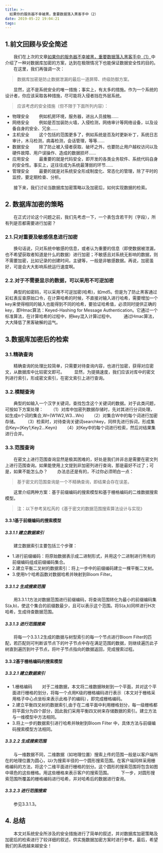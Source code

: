 ```yaml
---
title: >-
  如果你的服务器不幸被黑，重要数据落入黑客手中（2）
date: 2019-05-22 19:04:21
tags:
---
```

## 1.前文回顾与安全简述
　　我们在上次的文章[如果你的服务器不幸被黑，重要数据落入黑客手中（1）](/2019/05/21/if-your-server-is-unluckily-hacked-and-important-data-falls-into-the-hands-of-hackers-1/)中介绍了一种对数据库加密的方案，达到在极限情况下也能保证数据安全性的目的。
　　在这里，我们再强调一次：
>数据库加密是防止数据泄漏的最后一道屏障、终级防御方案。

　　显然，这不是系统安全的唯一措施；事实上，有太多的措施。作为一个系统的设计者，你应该采取各种措施，尽可能将入侵者挡在外层系统。
>应该考虑的安全措施（但不限于下面所列内容）：

+ 物理安全 
　　例如机房环境，服务器，进出人员接触......
+ 网络安全
　　例如是否加装防火墙，入侵检测，网络审计等网络设备，以及设备自身的安全、冗余......
+ 主机安全
　　这个包括的范围更多了，例如系统是否及时更新补丁，系统日志审计，木马检测，病毒检测，会话管理，等等......
+  数据安全
　　除了防止被入侵者获取、破坏之外，也要防止用户越权访问以及硬件故障、用户误操作、造成的数据损坏......
+  应用安全
　　最重要的就是代码安全，即开发的各类业务软件、系统代码自身的安全性。事实上，这往往成为系统最薄弱的环节......
+ 管理安全
　　最要的就是对系统安全形成制度化、常态化的管理，除了平时的监控，要定期检查、分析。

　　接下来，我们讨论当数据库加密策略以及加密后，如何实现数据的检索。
## 2. 数据库加密的策略
　　在正式讨论这个问题之前，我们先考虑一下，一个表包含若干列（字段），所有列是否都需要进行加密？
### 2.1.只对重要及敏感信息进行加密
　　换句话说，只对系统中敏感的信息，或者认为重要的信息（即使数据被泄漏，也不希望获取者知道是什么的数据）进行加密；不敏感且对系统无影响的数据，则不需要加密，比如记录的创建时间，主键等，一般是非敏感数据。再说，加密虽好，可是会大大影响系统运行速度啊。
### 2.2.对于不需要显示的数据，可以采用不可逆加密
　　典型的如密码，可以采用不可逆加密(哈希)，如md5。但是为了防止黑客通过彩虹表反查原始口令，在计算哈希的时候，不直接对输入进行哈希，需要增加一个key来使得相同的输入也能得到不同的哈希，要验证哈希值，必须同时提供正确的key，即Hmac算法：Keyed-Hashing for Message Authentication。它通过一个标准算法，在计算哈希的过程中，把key混入计算过程中。
　　通过Hmac算法，大大降低了黑客破解的运气。
## 3.数据库加密后的检索
### 3.1.精确查询
　　精确查询的处理比较简单，只需要对待查询内容，也进行加密，获得对应密文，从数据库中比较密文即可。
　　显然，为提搞速度，我们应该对库中的密文列进行索引，形成密文索引，在密文索引上进行查询。
### 3.2.模糊查询
　　典型的如输入一个汉字关键词，查找包含这个关键词的数据。对于此类问题，可按如下方案处理：
　　（1）对库中加密列数据存储时，先对其进行分词处理，如生成n个词的集合,W={W1W2,W3...Wn}
　　（2）对集合W中的每个词进行加密存储。
　　（3）检索时，对待查询关键词searchkey，同样先进行拆词，形成集合Key={Key1,Key2...Keyn}
　　（4）对Key中的每个词进行检索，然后对结果集进行合并。
### 3.3.范围查询
　　在密文上进行范围查询显然是极其困难的，好处是我们并非总是需要在密文列上进行范围查询。如果能使用上文提到非加密列进行查询，那是最好不过了；可是，如果不能怎么办？
　　办法总还是有的，不过你必须明白一点：
>基于密文的范围查询是一个不精确查询，即结果会存在误差。

　　这里介绍两种方案：基于前缀编码的搜索模型和基于栅格编码的二维数据搜索模型。
　　
>注：以下参考吴松芮的《基于密文的数据范围搜索算法设计与实现》

#### 3.3.1基于前缀编码的搜索模型
##### 3.3.1.1 建立数据索引
　　建立数据索引主要包括三个步骤：
+ 1.进行前缀编码：将原始数据表示成二进制形式，并用这个二进制进行所有的前缀编码组成前缀编码集合。
+ 2.建立平衡二叉树的数据索引：将上一步中的前缀编码建立一棵平衡二叉树。
+ 3.使用h个哈希函数对数据哈希并映射到Bloom Filter。
##### 3.3.1.2 生成搜索范围
　　用3.3.1.1方法对数据范围进行前缀编码，将查询范围转化为最小的前缀编码集S(a,b)，使这个集合的前缀数最少，且可以表示这个范围。将S(a,b)同样进行H次哈希，生成待查数据范围。
##### 3.3.1.3 进行范围搜索
　　将每一个3.3.1.2生成的数据与树型索引的每一个节点进行Bloom Filter的匹配，若匹配则可判断该节点下的叶子节点中存在满足范围的数据，则继续遍历此子树直到遍历到叶子节点，将叶子节点指向的数据返回，完成搜索过程。
#### 3.3.2基于栅格编码的搜索模型
##### 3.3.2.1 建立数据索引
+ 1.栅格编码
　　对于二维数据，本文将二维数据映射到一个平面，并对这个平面进行栅格的划分，将每一个点用K级的栅格编码进行表示（本文对于栅格采用格子中心点坐标来表示此格子的编码），即完成栅格编码。
+ 2.建立平衡四叉树的数据索引,由于在二维平面中利用栅格划分，每一级栅格都将平面分为四个部分，因此我们采用平衡四叉树来存储数据的索引。建立方法与一维模型中方法相同。
+ 3.将上一步的数据索引进行哈希并映射到Bloom Filter 中，具体方法与前缀编码搜索模型方法相同。
##### 3.3.2.2 生成搜索范围
　　与一维数据不同，二维数据（如地理位置）搜索上传的范围一般是以客户端所在的地理位置为圆心，以r为搜索半径的一个圆形搜索范围。在客户端同样采用栅格编码的方法，将这个二维平面进行栅格的划分。这个圆形的搜索范围将包含如图中填色的这些栅格。用这些栅格来表示客户的搜索范围。
　　下一步，对圆形搜索范围所覆盖的栅格编码进行哈希，并对哈希后的数据进行查询。
##### 3.3.2.3 进行范围搜索
　　参见3.3.1.3。
## 4. 总结
　　本文对系统安全所涉及的安全措施进行了简单的叙述，并对数据库加密策略及加密后的检索进行了较详细的叙述，供实施数据加密方案时进行参考。最后，希望我们的系统越来越安全！

